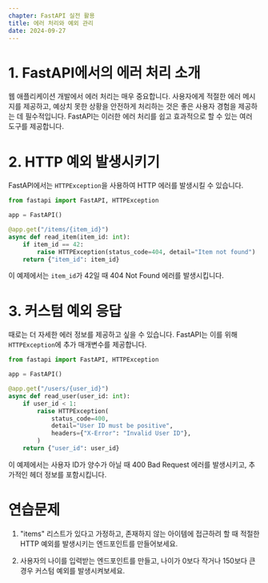 ```yaml
---
chapter: FastAPI 실전 활용
title: 에러 처리와 예외 관리
date: 2024-09-27
---
```


# 1. FastAPI에서의 에러 처리 소개

웹 애플리케이션 개발에서 에러 처리는 매우 중요합니다. 사용자에게 적절한 에러 메시지를 제공하고, 예상치 못한 상황을 안전하게 처리하는 것은 좋은 사용자 경험을 제공하는 데 필수적입니다. FastAPI는 이러한 에러 처리를 쉽고 효과적으로 할 수 있는 여러 도구를 제공합니다.

# 2. HTTP 예외 발생시키기

FastAPI에서는 `HTTPException`을 사용하여 HTTP 에러를 발생시킬 수 있습니다.

```python
from fastapi import FastAPI, HTTPException

app = FastAPI()

@app.get("/items/{item_id}")
async def read_item(item_id: int):
    if item_id == 42:
        raise HTTPException(status_code=404, detail="Item not found")
    return {"item_id": item_id}
```

이 예제에서는 `item_id`가 42일 때 404 Not Found 에러를 발생시킵니다.

# 3. 커스텀 예외 응답

때로는 더 자세한 에러 정보를 제공하고 싶을 수 있습니다. FastAPI는 이를 위해 `HTTPException`에 추가 매개변수를 제공합니다.

```python
from fastapi import FastAPI, HTTPException

app = FastAPI()

@app.get("/users/{user_id}")
async def read_user(user_id: int):
    if user_id < 1:
        raise HTTPException(
            status_code=400,
            detail="User ID must be positive",
            headers={"X-Error": "Invalid User ID"},
        )
    return {"user_id": user_id}
```

이 예제에서는 사용자 ID가 양수가 아닐 때 400 Bad Request 에러를 발생시키고, 추가적인 헤더 정보를 포함시킵니다.

# 연습문제

1. "items" 리스트가 있다고 가정하고, 존재하지 않는 아이템에 접근하려 할 때 적절한 HTTP 예외를 발생시키는 엔드포인트를 만들어보세요.

2. 사용자의 나이를 입력받는 엔드포인트를 만들고, 나이가 0보다 작거나 150보다 큰 경우 커스텀 예외를 발생시켜보세요.